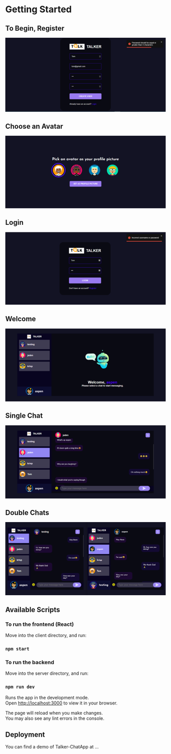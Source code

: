 # Getting Started

## To Begin, Register

![Register](./demo/chatApp%20-%20register.PNG)

## Choose an Avatar

![Set Avatar](./demo/chatApp%20-%20setavatar.PNG)

## Login

![Login](./demo/login.PNG)

## Welcome

![Welcome](./demo/welcome.PNG)

## Single Chat

![Single Chat](./demo/single%20chat.PNG)

## Double Chats

![Double chat](./demo/two%20chats.PNG)

## Available Scripts

### To run the frontend (React)

Move into the client directory, and run:

### `npm start`

### To run the backend

Move into the server directory, and run:

### `npm run dev`

Runs the app in the development mode.\
Open [http://localhost:3000](http://localhost:3000) to view it in your browser.

The page will reload when you make changes.\
You may also see any lint errors in the console.

## Deployment

You can find a demo of Talker-ChatApp at ...
